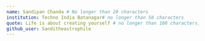 ```yaml
---
name: Sandipan Chanda # No longer than 28 characters
institution: Techno India Batanagar# no longer than 58 characters
quote: Life is about creating yourself # no longer than 100 characters, avoid using quotes(") to guarantee the format remains the same.
github_user: Sanditheastrophile
---
```

